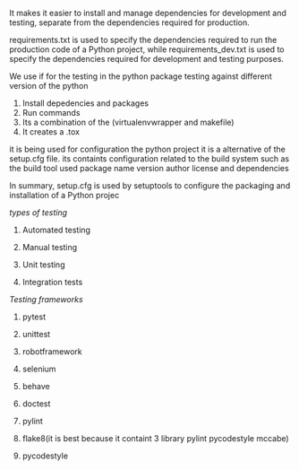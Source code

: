 
It makes it easier to install and manage dependencies for development and testing, separate from the dependencies required for production.



requirements.txt is used to specify the dependencies required to run the production code of a Python project, while requirements_dev.txt is used to specify the dependencies required for development and testing purposes.


We use if for the testing in the python package testing against different version of the python 

1. Install depedencies and packages 
2. Run commands
3. Its a combination of the (virtualenvwrapper and makefile)
4. It creates a .tox


it is being used for configuration the python project it is a alternative of the setup.cfg file. its containts configuration related to the build system
such as the build tool used package name version author license and dependencies


In summary, setup.cfg is used by setuptools to configure the packaging and installation of a Python projec


*types of testing*
1. Automated testing 
2. Manual testing

1. Unit testing
2. Integration tests

*Testing frameworks*

1. pytest
2. unittest
3. robotframework
4. selenium
5. behave
6. doctest



1. pylint
2. flake8(it is best because it containt 3 library pylint pycodestyle mccabe)
3. pycodestyle

